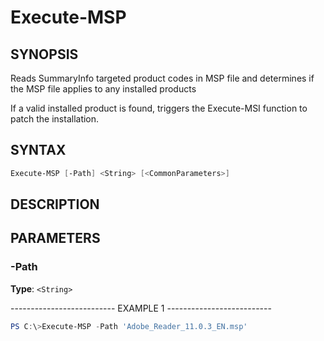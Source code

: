 Execute-MSP
===========

SYNOPSIS
--------

Reads SummaryInfo targeted product codes in MSP file and determines if
the MSP file applies to any installed products

If a valid installed product is found, triggers the Execute-MSI function
to patch the installation.

SYNTAX
------

```powershell
Execute-MSP [-Path] <String> [<CommonParameters>]
```

DESCRIPTION
-----------

PARAMETERS
----------

### -Path

**Type**: `<String>`

-------------------------- EXAMPLE 1 --------------------------

```powershell
PS C:\>Execute-MSP -Path 'Adobe_Reader_11.0.3_EN.msp'
```
